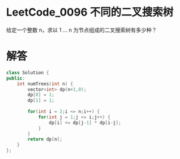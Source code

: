 
# LeetCode_0096 不同的二叉搜索树

给定一个整数 n，求以 1 ... n 为节点组成的二叉搜索树有多少种？

# 解答
```C++
class Solution {
public:
    int numTrees(int n) {
        vector<int> dp(n+1,0);
        dp[0] = 1;
        dp[1] = 1;
        
        for(int i = 2;i <= n;i++) {
            for(int j = 1;j <= i;j++) {
                dp[i] += dp[j-1] * dp[i-j];
            }
        }
        return dp[n];
    }
};
```